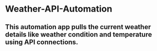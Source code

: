 # Weather-API-Automation

## This automation app pulls the current weather details like weather condition and temperature using API connections.
